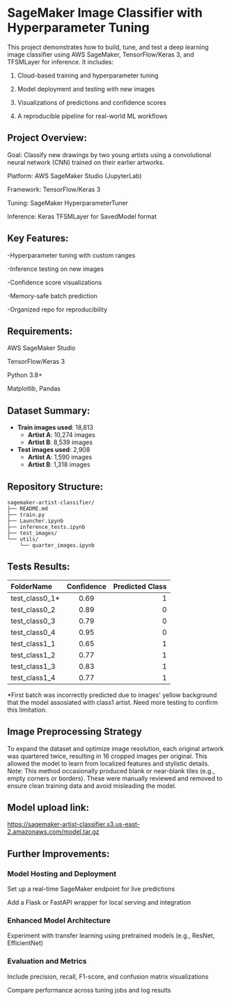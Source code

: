 # SageMaker Image Classifier with Hyperparameter Tuning

This project demonstrates how to build, tune, and test a deep learning image classifier using AWS SageMaker, TensorFlow/Keras 3, and TFSMLayer for inference. It includes:

1. Cloud-based training and hyperparameter tuning

2. Model deployment and testing with new images

3. Visualizations of predictions and confidence scores

4. A reproducible pipeline for real-world ML workflows

## Project Overview:

Goal: Classify new drawings by two young artists using a convolutional neural network (CNN) trained on their earlier artworks.

Platform: AWS SageMaker Studio (JupyterLab)

Framework: TensorFlow/Keras 3

Tuning: SageMaker HyperparameterTuner

Inference: Keras TFSMLayer for SavedModel format

## Key Features:

-Hyperparameter tuning with custom ranges

-Inference testing on new images

-Confidence score visualizations

-Memory-safe batch prediction

-Organized repo for reproducibility

## Requirements:

AWS SageMaker Studio

TensorFlow/Keras 3

Python 3.8+

Matplotlib, Pandas

## Dataset Summary:

- **Train images used**: 18,813
  - **Artist A**: 10,274 images
  - **Artist B**: 8,539 images
- **Test images used**: 2,908
  - **Artist A**: 1,590 images
  - **Artist B**: 1,318 images

## Repository Structure:

```
sagemaker-artist-classifier/
├── README.md
├── train.py
├── Launcher.ipynb
├── inference_tests.ipynb
├── test_images/
└── utils/
    └── quarter_images.ipynb
```

## Tests Results:

| FolderName     | Confidence | Predicted Class |
|:---------------|:----------:|----------------:|
| test_class0_1* |  0.69      |   1             |
| test_class0_2  |  0.89      |   0             |
| test_class0_3  |  0.79      |   0             |
| test_class0_4  |  0.95      |   0             |
| test_class1_1  |  0.65      |   1             |
| test_class1_2  |  0.77      |   1             |
| test_class1_3  |  0.83      |   1             |
| test_class1_4  |  0.77      |   1             |
*First batch was incorrectly predicted due to images' yellow background that the model assosiated with class1 artist. Need more testing to confirm this limitation.

## Image Preprocessing Strategy

To expand the dataset and optimize image resolution, each original artwork was quartered twice, resulting in 16 cropped images per original. This allowed the model to learn from localized features and stylistic details. Note: This method occasionally produced blank or near-blank tiles (e.g., empty corners or borders). These were manually reviewed and removed to ensure clean training data and avoid misleading the model.

## Model upload link:

https://sagemaker-artist-classifier.s3.us-east-2.amazonaws.com/model.tar.gz

## Further Improvements:

### Model Hosting and Deployment

Set up a real-time SageMaker endpoint for live predictions

Add a Flask or FastAPI wrapper for local serving and integration

### Enhanced Model Architecture

Experiment with transfer learning using pretrained models (e.g., ResNet, EfficientNet)

### Evaluation and Metrics

Include precision, recall, F1-score, and confusion matrix visualizations

Compare performance across tuning jobs and log results